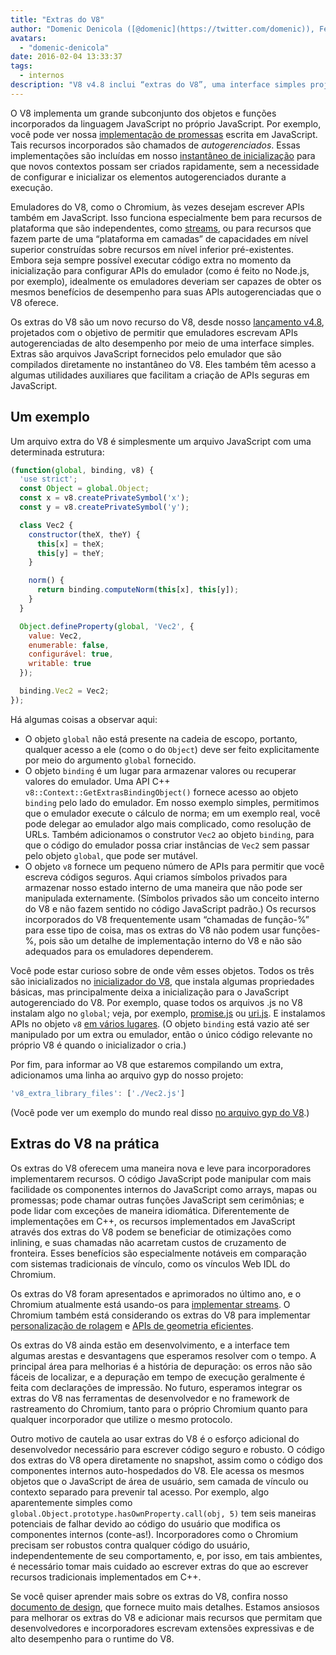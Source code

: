 ```yaml
---
title: "Extras do V8"
author: "Domenic Denicola ([@domenic](https://twitter.com/domenic)), Feiticeiro de Streams"
avatars:
  - "domenic-denicola"
date: 2016-02-04 13:33:37
tags:
  - internos
description: "V8 v4.8 inclui “extras do V8”, uma interface simples projetada com o objetivo de permitir que emuladores escrevam APIs autogerenciadas de alto desempenho."
---
```

O V8 implementa um grande subconjunto dos objetos e funções incorporados da linguagem JavaScript no próprio JavaScript. Por exemplo, você pode ver nossa [implementação de promessas](https://code.google.com/p/chromium/codesearch#chromium/src/v8/src/js/promise.js) escrita em JavaScript. Tais recursos incorporados são chamados de _autogerenciados_. Essas implementações são incluídas em nosso [instantâneo de inicialização](/blog/custom-startup-snapshots) para que novos contextos possam ser criados rapidamente, sem a necessidade de configurar e inicializar os elementos autogerenciados durante a execução.

<!--truncate-->
Emuladores do V8, como o Chromium, às vezes desejam escrever APIs também em JavaScript. Isso funciona especialmente bem para recursos de plataforma que são independentes, como [streams](https://streams.spec.whatwg.org/), ou para recursos que fazem parte de uma “plataforma em camadas” de capacidades em nível superior construídas sobre recursos em nível inferior pré-existentes. Embora seja sempre possível executar código extra no momento da inicialização para configurar APIs do emulador (como é feito no Node.js, por exemplo), idealmente os emuladores deveriam ser capazes de obter os mesmos benefícios de desempenho para suas APIs autogerenciadas que o V8 oferece.

Os extras do V8 são um novo recurso do V8, desde nosso [lançamento v4.8](/blog/v8-release-48), projetados com o objetivo de permitir que emuladores escrevam APIs autogerenciadas de alto desempenho por meio de uma interface simples. Extras são arquivos JavaScript fornecidos pelo emulador que são compilados diretamente no instantâneo do V8. Eles também têm acesso a algumas utilidades auxiliares que facilitam a criação de APIs seguras em JavaScript.

## Um exemplo

Um arquivo extra do V8 é simplesmente um arquivo JavaScript com uma determinada estrutura:

```js
(function(global, binding, v8) {
  'use strict';
  const Object = global.Object;
  const x = v8.createPrivateSymbol('x');
  const y = v8.createPrivateSymbol('y');

  class Vec2 {
    constructor(theX, theY) {
      this[x] = theX;
      this[y] = theY;
    }

    norm() {
      return binding.computeNorm(this[x], this[y]);
    }
  }

  Object.defineProperty(global, 'Vec2', {
    value: Vec2,
    enumerable: false,
    configurável: true,
    writable: true
  });

  binding.Vec2 = Vec2;
});
```

Há algumas coisas a observar aqui:

- O objeto `global` não está presente na cadeia de escopo, portanto, qualquer acesso a ele (como o do `Object`) deve ser feito explicitamente por meio do argumento `global` fornecido.
- O objeto `binding` é um lugar para armazenar valores ou recuperar valores do emulador. Uma API C++ `v8::Context::GetExtrasBindingObject()` fornece acesso ao objeto `binding` pelo lado do emulador. Em nosso exemplo simples, permitimos que o emulador execute o cálculo de norma; em um exemplo real, você pode delegar ao emulador algo mais complicado, como resolução de URLs. Também adicionamos o construtor `Vec2` ao objeto `binding`, para que o código do emulador possa criar instâncias de `Vec2` sem passar pelo objeto `global`, que pode ser mutável.
- O objeto `v8` fornece um pequeno número de APIs para permitir que você escreva códigos seguros. Aqui criamos símbolos privados para armazenar nosso estado interno de uma maneira que não pode ser manipulada externamente. (Símbolos privados são um conceito interno do V8 e não fazem sentido no código JavaScript padrão.) Os recursos incorporados do V8 frequentemente usam “chamadas de função-%” para esse tipo de coisa, mas os extras do V8 não podem usar funções-%, pois são um detalhe de implementação interno do V8 e não são adequados para os emuladores dependerem.

Você pode estar curioso sobre de onde vêm esses objetos. Todos os três são inicializados no [inicializador do V8](https://code.google.com/p/chromium/codesearch#chromium/src/v8/src/bootstrapper.cc), que instala algumas propriedades básicas, mas principalmente deixa a inicialização para o JavaScript autogerenciado do V8. Por exemplo, quase todos os arquivos .js no V8 instalam algo no `global`; veja, por exemplo, [promise.js](https://code.google.com/p/chromium/codesearch#chromium/src/v8/src/js/promise.js&sq=package:chromium&l=439) ou [uri.js](https://code.google.com/p/chromium/codesearch#chromium/src/v8/src/js/uri.js&sq=package:chromium&l=371). E instalamos APIs no objeto `v8` [em vários lugares](https://code.google.com/p/chromium/codesearch#search/&q=extrasUtils&sq=package:chromium&type=cs). (O objeto `binding` está vazio até ser manipulado por um extra ou emulador, então o único código relevante no próprio V8 é quando o inicializador o cria.)

Por fim, para informar ao V8 que estaremos compilando um extra, adicionamos uma linha ao arquivo gyp do nosso projeto:

```js
'v8_extra_library_files': ['./Vec2.js']
```

(Você pode ver um exemplo do mundo real disso [no arquivo gyp do V8](https://code.google.com/p/chromium/codesearch#chromium/src/v8/build/standalone.gypi&sq=package:chromium&type=cs&l=170).)

## Extras do V8 na prática

Os extras do V8 oferecem uma maneira nova e leve para incorporadores implementarem recursos. O código JavaScript pode manipular com mais facilidade os componentes internos do JavaScript como arrays, mapas ou promessas; pode chamar outras funções JavaScript sem cerimônias; e pode lidar com exceções de maneira idiomática. Diferentemente de implementações em C++, os recursos implementados em JavaScript através dos extras do V8 podem se beneficiar de otimizações como inlining, e suas chamadas não acarretam custos de cruzamento de fronteira. Esses benefícios são especialmente notáveis em comparação com sistemas tradicionais de vínculo, como os vínculos Web IDL do Chromium.

Os extras do V8 foram apresentados e aprimorados no último ano, e o Chromium atualmente está usando-os para [implementar streams](https://code.google.com/p/chromium/codesearch#chromium/src/third_party/WebKit/Source/core/streams/ReadableStream.js). O Chromium também está considerando os extras do V8 para implementar [personalização de rolagem](https://codereview.chromium.org/1333323003) e [APIs de geometria eficientes](https://groups.google.com/a/chromium.org/d/msg/blink-dev/V_bJNtOg0oM/VKbbYs-aAgAJ).

Os extras do V8 ainda estão em desenvolvimento, e a interface tem algumas arestas e desvantagens que esperamos resolver com o tempo. A principal área para melhorias é a história de depuração: os erros não são fáceis de localizar, e a depuração em tempo de execução geralmente é feita com declarações de impressão. No futuro, esperamos integrar os extras do V8 nas ferramentas de desenvolvedor e no framework de rastreamento do Chromium, tanto para o próprio Chromium quanto para qualquer incorporador que utilize o mesmo protocolo.

Outro motivo de cautela ao usar extras do V8 é o esforço adicional do desenvolvedor necessário para escrever código seguro e robusto. O código dos extras do V8 opera diretamente no snapshot, assim como o código dos componentes internos auto-hospedados do V8. Ele acessa os mesmos objetos que o JavaScript de área de usuário, sem camada de vínculo ou contexto separado para prevenir tal acesso. Por exemplo, algo aparentemente simples como `global.Object.prototype.hasOwnProperty.call(obj, 5)` tem seis maneiras potenciais de falhar devido ao código do usuário que modifica os componentes internos (conte-as!). Incorporadores como o Chromium precisam ser robustos contra qualquer código do usuário, independentemente de seu comportamento, e, por isso, em tais ambientes, é necessário tomar mais cuidado ao escrever extras do que ao escrever recursos tradicionais implementados em C++.

Se você quiser aprender mais sobre os extras do V8, confira nosso [documento de design](https://docs.google.com/document/d/1AT5-T0aHGp7Lt29vPWFr2-qG8r3l9CByyvKwEuA8Ec0/edit#heading=h.32abkvzeioyz), que fornece muito mais detalhes. Estamos ansiosos para melhorar os extras do V8 e adicionar mais recursos que permitam que desenvolvedores e incorporadores escrevam extensões expressivas e de alto desempenho para o runtime do V8.
